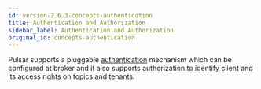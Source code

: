 ```yaml
---
id: version-2.6.3-concepts-authentication
title: Authentication and Authorization
sidebar_label: Authentication and Authorization
original_id: concepts-authentication
---
```


Pulsar supports a pluggable [authentication](security-overview.md) mechanism which can be configured at broker and it also supports authorization to identify client and its access rights on topics and tenants.

